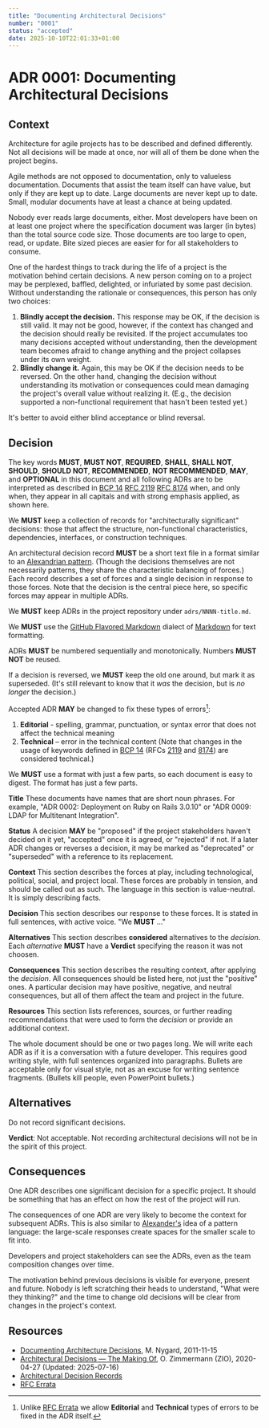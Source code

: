 ```yaml
---
title: "Documenting Architectural Decisions"
number: "0001"
status: "accepted"
date: 2025-10-10T22:01:33+01:00
---
```

# ADR 0001: Documenting Architectural Decisions

## Context

Architecture for agile projects has to be described and defined differently. Not all decisions will be made at once, nor will all of them be done when the project begins.

Agile methods are not opposed to documentation, only to valueless documentation. Documents that assist the team itself can have value, but only if they are kept up to date. Large documents are never kept up to date. Small, modular documents have at least a chance at being updated.

Nobody ever reads large documents, either. Most developers have been on at least one project where the specification document was larger (in bytes) than the total source code size. Those documents are too large to open, read, or update. Bite sized pieces are easier for for all stakeholders to consume.

One of the hardest things to track during the life of a project is the motivation behind certain decisions. A new person coming on to a project may be perplexed, baffled, delighted, or infuriated by some past decision. Without understanding the rationale or consequences, this person has only two choices:

1. **Blindly accept the decision.**
    This response may be OK, if the decision is still valid. It may not be good, however, if the context has changed and the decision should really be revisited. If the project accumulates too many decisions accepted without understanding, then the development team becomes afraid to change anything and the project collapses under its own weight.
2. **Blindly change it.**
    Again, this may be OK if the decision needs to be reversed. On the other hand, changing the decision without understanding its motivation or consequences could mean damaging the project's overall value without realizing it. (E.g., the decision supported a non-functional requirement that hasn't been tested yet.)

It's better to avoid either blind acceptance or blind reversal.

## Decision

The key words **MUST**, **MUST NOT**, **REQUIRED**, **SHALL**, **SHALL NOT**, **SHOULD**, **SHOULD NOT**, **RECOMMENDED**, **NOT RECOMMENDED**, **MAY**, and **OPTIONAL** in this document and all following ADRs are to be interpreted as described in [BCP 14](https://www.rfc-editor.org/info/bcp14) [RFC 2119](https://www.rfc-editor.org/rfc/rfc2119) [RFC 8174](https://www.rfc-editor.org/rfc/rfc8174) when, and only when, they appear in all capitals and with strong emphasis applied, as shown here.

We **MUST** keep a collection of records for "architecturally significant" decisions: those that affect the structure, non-functional characteristics, dependencies, interfaces, or construction techniques.

An architectural decision record **MUST** be a short text file in a format similar to an [Alexandrian pattern](https://www.martinfowler.com/articles/writingPatterns.html#AlexandrianForm). (Though the decisions themselves are not necessarily patterns, they share the characteristic balancing of forces.) Each record describes a set of forces and a single decision in response to those forces. Note that the decision is the central piece here, so specific forces may appear in multiple ADRs.

We **MUST** keep ADRs in the project repository under `adrs/NNNN-title.md`.

We **MUST** use the [GitHub Flavored Markdown](https://github.github.com/gfm/) dialect of [Markdown](https://en.wikipedia.org/wiki/Markdown) for text formatting.

ADRs **MUST** be numbered sequentially and monotonically. Numbers **MUST NOT** be reused.

If a decision is reversed, we **MUST** keep the old one around, but mark it as superseded. (It's still relevant to know that it _was_ the decision, but is _no longer_ the decision.)

Accepted ADR **MAY** be changed to fix these types of errors[^errata]:

1. **Editorial** - spelling, grammar, punctuation, or syntax error that does not affect the technical meaning
1. **Technical** – error in the technical content (Note that changes in the usage of keywords defined in [BCP 14](https://www.rfc-editor.org/info/bcp14) (RFCs [2119](https://www.rfc-editor.org/rfc/rfc2119) and [8174](https://www.rfc-editor.org/rfc/rfc8174)) are considered technical.)

We **MUST** use a format with just a few parts, so each document is easy to digest. The format has just a few parts.

**Title** These documents have names that are short noun phrases. For example, "ADR 0002: Deployment on Ruby on Rails 3.0.10" or "ADR 0009: LDAP for Multitenant Integration".

**Status** A decision **MAY** be "proposed" if the project stakeholders haven't decided on it yet, "accepted" once it is agreed, or "rejected" if not. If a later ADR changes or reverses a decision, it may be marked as "deprecated" or "superseded" with a reference to its replacement.

**Context** This section describes the forces at play, including technological, political, social, and project local. These forces are probably in tension, and should be called out as such. The language in this section is value-neutral. It is simply describing facts.

**Decision** This section describes our response to these forces. It is stated in full sentences, with active voice. "We **MUST** …"

**Alternatives** This section describes **considered** alternatives to the _decision_. Each _alternative_ **MUST** have a **Verdict** specifying the reason it was not choosen.

**Consequences** This section describes the resulting context, after applying the _decision_. All consequences should be listed here, not just the "positive" ones. A particular decision may have positive, negative, and neutral consequences, but all of them affect the team and project in the future.

**Resources** This section lists references, sources, or further reading recommendations that were used to form the _decision_ or provide an additional context.

The whole document should be one or two pages long. We will write each ADR as if it is a conversation with a future developer. This requires good writing style, with full sentences organized into paragraphs. Bullets are acceptable only for visual style, not as an excuse for writing sentence fragments. (Bullets kill people, even PowerPoint bullets.)

## Alternatives

Do not record significant decisions.

**Verdict**: Not acceptable. Not recording architectural decisions will not be in the spirit of this project.

## Consequences

One ADR describes one significant decision for a specific project. It should be something that has an effect on how the rest of the project will run.

The consequences of one ADR are very likely to become the context for subsequent ADRs. This is also similar to [Alexander's](https://en.wikipedia.org/wiki/Christopher_Alexander) idea of a pattern language: the large-scale responses create spaces for the smaller scale to fit into.

Developers and project stakeholders can see the ADRs, even as the team composition changes over time.

The motivation behind previous decisions is visible for everyone, present and future. Nobody is left scratching their heads to understand, "What were they thinking?" and the time to change old decisions will be clear from changes in the project's context.

## Resources

- [Documenting Architecture Decisions](https://cognitect.com/blog/2011/11/15/documenting-architecture-decisions), M. Nygard, 2011-11-15
- [Architectural Decisions — The Making Of](https://www.ozimmer.ch/practices/2020/04/27/ArchitectureDecisionMaking.html), O. Zimmermann (ZIO), 2020-04-27 (Updated: 2025-07-16)
- [Architectural Decision Records](https://adr.github.io/)
- [RFC Errata](https://www.rfc-editor.org/errata.php)

[^errata]: Unlike [RFC Errata](https://www.rfc-editor.org/errata.php) we allow **Editorial** and **Technical** types of errors to be fixed in the ADR itself.
